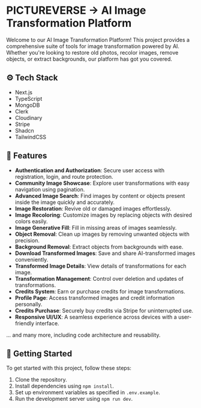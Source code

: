 # PICTUREVERSE -> AI Image Transformation Platform

Welcome to our AI Image Transformation Platform! This project provides a comprehensive suite of tools for image transformation powered by AI. Whether you're looking to restore old photos, recolor images, remove objects, or extract backgrounds, our platform has got you covered.

## ⚙️ Tech Stack
- Next.js
- TypeScript
- MongoDB
- Clerk
- Cloudinary
- Stripe
- Shadcn
- TailwindCSS

## 🔋 Features
- **Authentication and Authorization**: Secure user access with registration, login, and route protection.
- **Community Image Showcase**: Explore user transformations with easy navigation using pagination.
- **Advanced Image Search**: Find images by content or objects present inside the image quickly and accurately.
- **Image Restoration**: Revive old or damaged images effortlessly.
- **Image Recoloring**: Customize images by replacing objects with desired colors easily.
- **Image Generative Fill**: Fill in missing areas of images seamlessly.
- **Object Removal**: Clean up images by removing unwanted objects with precision.
- **Background Removal**: Extract objects from backgrounds with ease.
- **Download Transformed Images**: Save and share AI-transformed images conveniently.
- **Transformed Image Details**: View details of transformations for each image.
- **Transformation Management**: Control over deletion and updates of transformations.
- **Credits System**: Earn or purchase credits for image transformations.
- **Profile Page**: Access transformed images and credit information personally.
- **Credits Purchase**: Securely buy credits via Stripe for uninterrupted use.
- **Responsive UI/UX**: A seamless experience across devices with a user-friendly interface.

... and many more, including code architecture and reusability.

## 🚀 Getting Started
To get started with this project, follow these steps:

1. Clone the repository.
2. Install dependencies using `npm install`.
3. Set up environment variables as specified in `.env.example`.
4. Run the development server using `npm run dev`.



